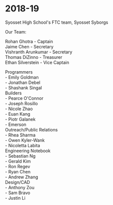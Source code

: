 # 2018-19
Syosset High School's FTC team, Syosset Syborgs  


Our Team:  

Rohan Ghotra - Captain  
Jaime Chen - Secretary  
Vishranth Arunkumar - Secretary  
Thomas DiZinno - Treasurer  
Ethan Silverstein - Vice Captain  

Programmers  
\- Emily Goldman  
\- Jonathan Debel  
\- Shashank Singal  
Builders  
\- Pearce O'Connor  
\- Joseph Rosillo  
\- Nicole Zhao  
\- Euan Kang  
\- Piotr Galanek  
\- Emerson  
Outreach/Public Relations  
\- Rhea Sharma  
\- Owen Kyler-Wank  
\- Nicoletta Labita  
Engineering Notebook  
\- Sebastian Ng  
\- Gerald Kim  
\- Ron Regev  
\- Ryan Chen  
\- Andrew Zhang  
Design/CAD  
\- Anthony Zou  
\- Sam Bravo  
\- Justin Li  
